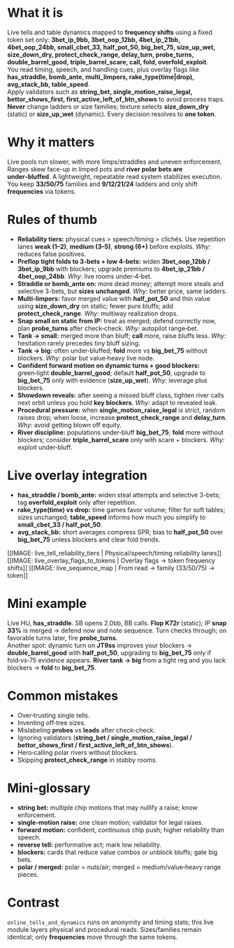 # What it is
Live tells and table dynamics mapped to **frequency shifts** using a fixed token set only: **3bet_ip_9bb, 3bet_oop_12bb, 4bet_ip_21bb, 4bet_oop_24bb, small_cbet_33, half_pot_50, big_bet_75, size_up_wet, size_down_dry, protect_check_range, delay_turn, probe_turns, double_barrel_good, triple_barrel_scare, call, fold, overfold_exploit**.  
You read timing, speech, and handling cues, plus overlay flags like **has_straddle, bomb_ante, multi_limpers, rake_type(time|drop), avg_stack_bb, table_speed**.  
Apply validators such as **string_bet, single_motion_raise_legal, bettor_shows_first, first_active_left_of_btn_shows** to avoid process traps.  
**Never** change ladders or size families; texture selects **size_down_dry** (static) or **size_up_wet** (dynamic). Every decision resolves to **one token**.

# Why it matters
Live pools run slower, with more limps/straddles and uneven enforcement. Ranges skew face-up in limped pots and **river polar bets are under‑bluffed**. A lightweight, repeatable read system stabilizes execution. You keep **33/50/75** families and **9/12/21/24** ladders and only shift **frequencies** via tokens.

# Rules of thumb
- **Reliability tiers:** physical cues > speech/timing > clichés. Use repetition lanes **weak (1–2)**, **medium (3–5)**, **strong (6+)** before exploits. *Why:* reduces false positives.
- **Preflop tight folds to 3-bets + low 4-bets:** widen **3bet_oop_12bb / 3bet_ip_9bb** with blockers; upgrade premiums to **4bet_ip_21bb / 4bet_oop_24bb**. *Why:* live rooms under‑4‑bet.
- **Straddle or bomb_ante on:** more dead money; attempt more steals and selective 3-bets, but **sizes unchanged**. *Why:* better price, same ladders.
- **Multi‑limpers:** favor merged value with **half_pot_50** and thin value using **size_down_dry** on static; fewer pure bluffs; add **protect_check_range**. *Why:* multiway realization drops.
- **Snap small on static from IP:** treat as merged; defend correctly now, plan **probe_turns** after check‑check. *Why:* autopilot range‑bet.
- **Tank → small:** merged more than bluff; **call** more, raise bluffs less. *Why:* hesitation rarely precedes tiny bluff sizing.
- **Tank → big:** often under‑bluffed; **fold** more vs **big_bet_75** without blockers. *Why:* polar but value‑heavy live node.
- **Confident forward motion on dynamic turns + good blockers:** green‑light **double_barrel_good**; default **half_pot_50**, upgrade to **big_bet_75** only with evidence (**size_up_wet**). *Why:* leverage plus blockers.
- **Showdown reveals:** after seeing a missed bluff class, tighten river calls next orbit unless you hold **key blockers**. *Why:* adapt to revealed leak.
- **Procedural pressure:** when **single_motion_raise_legal** is strict, random raises drop; when loose, increase **protect_check_range** and **delay_turn**. *Why:* avoid getting blown off equity.
- **River discipline:** populations under‑bluff **big_bet_75**; **fold** more without blockers; consider **triple_barrel_scare** only with scare + blockers. *Why:* exploit under‑bluff.

# Live overlay integration
- **has_straddle / bomb_ante:** widen steal attempts and selective 3-bets; tag **overfold_exploit** only after repetition.
- **rake_type(time) vs drop:** time games favor volume; filter for soft tables; sizes unchanged; **table_speed** informs how much you simplify to **small_cbet_33 / half_pot_50**.
- **avg_stack_bb:** short averages compress SPR; bias to **half_pot_50** over **big_bet_75** unless blockers and clear fold trends.

[[IMAGE: live_tell_reliability_tiers | Physical/speech/timing reliability lanes]]
[[IMAGE: live_overlay_flags_to_tokens | Overlay flags -> token frequency shifts]]
[[IMAGE: live_sequence_map | From read -> family (33/50/75) -> token]]

# Mini example
Live HU, **has_straddle**. SB opens 2.0bb, BB calls. **Flop K72r** (static); IP **snap 33%** is merged → defend now and note sequence. Turn checks through; on favorable turns later, fire **probe_turns**.  
Another spot: dynamic turn on **JT9ss** improves your blockers → **double_barrel_good** with **half_pot_50**, upgrading to **big_bet_75** only if fold‑vs‑75 evidence appears. **River tank → big** from a tight reg and you lack blockers → **fold** to **big_bet_75**.

# Common mistakes
- Over‑trusting single tells.
- Inventing off‑tree sizes.
- Mislabeling **probes** vs **leads** after check‑check.
- Ignoring validators (**string_bet / single_motion_raise_legal / bettor_shows_first / first_active_left_of_btn_shows**).
- Hero‑calling polar rivers without blockers.
- Skipping **protect_check_range** in stabby rooms.

# Mini‑glossary
- **string bet:** multiple chip motions that may nullify a raise; know enforcement.
- **single‑motion raise:** one clean motion; validator for legal raises.
- **forward motion:** confident, continuous chip push; higher reliability than speech.
- **reverse tell:** performative act; mark low reliability.
- **blockers:** cards that reduce value combos or unblock bluffs; gate big bets.
- **polar / merged:** polar = nuts/air; merged = medium/value‑heavy range pieces.

# Contrast
`online_tells_and_dynamics` runs on anonymity and timing stats; this live module layers physical and procedural reads. Sizes/families remain identical; only **frequencies** move through the same tokens.
